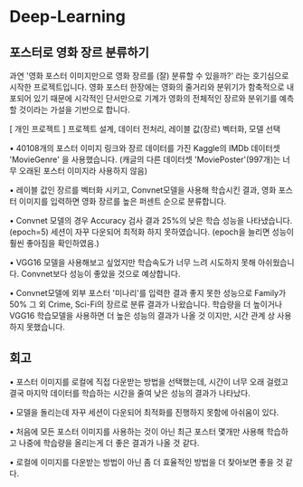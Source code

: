 # Deep-Learning
## 포스터로 영화 장르 분류하기
과연 '영화 포스터 이미지만으로 영화 장르를 (잘) 분류할 수 있을까?' 라는 호기심으로 시작한 프로젝트입니다. 영화 포스터 한장에는 영화의 줄거리와 분위기가 함축적으로 내포되어 있기 때문에 시각적인 단서만으로 기계가 영화의 전체적인 장르와 분위기를 예측할 것이라는 가설을 기반으로 합니다.

[ 개인 프로젝트 ] 프로젝트 설계, 데이터 전처리, 레이블 값(장르) 벡터화, 모델 선택

• 40108개의 포스터 이미지 링크와 장르 데이터를 가진 Kaggle의 IMDb 데이터셋 'MovieGenre' 을 사용했습니다. (캐글의 다른 데이터셋 'MoviePoster'(997개)는 너무 오래된 포스터 이미지라 사용하지 않음)

• 레이블 값인 장르를 벡터화 시키고, Convnet모델을 사용해 학습시킨 결과, 영화 포스터 이미지를 입력하면 영화 장르를 높은 퍼센트 순으로 분류합니다.

• Convnet 모델의 경우 Accuracy 검사 결과 25%의 낮은 학습 성능을 나타냈습니다. (epoch=5) 세션이 자꾸 다운되어 최적화 하지 못하였습니다. (epoch을 늘리면 성능이 훨씬 좋아짐을 확인하였음.)

• VGG16 모델을 사용해보고 싶었지만 학습속도가 너무 느려 시도하지 못해 아쉬웠습니다. Convnet보다 성능이 좋았을 것으로 예상합니다.

• Convnet모델에 외부 포스터 '미나리'를 입력한 결과 좋지 못한 성능으로 Family가 50% 그 외 Crime, Sci-Fi의 장르로 분류 결과가 나왔습니다. 학습량을 더 높이거나 VGG16 학습모델을 사용하면 더 높은 성능의 결과가 나올 것 이지만, 시간 관계 상 사용하지 못했습니다.
## 회고
• 포스터 이미지를 로컬에 직접 다운받는 방법을 선택했는데, 시간이 너무 오래 걸렸고 결국 마지막 데이터를 학습하는 시간을 줄여 낮은 성능의 결과가 나타났다.

• 모델을 돌리는데 자꾸 세션이 다운되어 최적화를 진행하지 못함에 아쉬움이 있다.

• 처음에 모든 포스터 이미지를 사용하는 것이 아닌 최근 포스터 몇개만 사용해 학습하고 나중에 학습량을 올리는게 더 좋은 결과가 나올 것 같다.

• 로컬에 이미지를 다운받는 방법이 아닌 좀 더 효율적인 방법을 더 찾아보면 좋을 것 같다.
